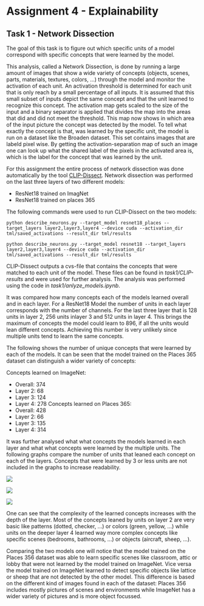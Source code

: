 # Assignment 4 - Explainability
## Task 1 - Network Dissection

The goal of this task is to figure out which specific units of a model correspond with specific concepts that were learned by the model.

This analysis, called a Network Dissection, is done by running a large amount of images that show a wide variety of concepts (objects, scenes, parts, materials, textures, colors, ...) through the model and monitor the activation of each unit.
An activation threshold is determined for each unit that is only reach by a small percentage of all inputs. It is assumed that this small subset of inputs depict the same concept and that the unit learned to recognize this concept.
The activation map gets scaled to the size of the input and a binary separator is applied that divides the map into the areas that did and did not meet the threshold. This map now shows in which area of the input picture the concept was detected by the model.
To tell what exactly the concept is that, was learned by the specific unit, the model is run on a dataset like the Broaden dataset. This set contains images that are labeld pixel wise. By getting the activation-separation map of such an image one can look up what the shared label of the pixels in the activated area is, which is the label for the concept that was learned by the unit.

For this assignment the entire process of network dissection was done automatically by the tool [CLIP-Dissect](https://github.com/Trustworthy-ML-Lab/CLIP-dissect). Network dissection was performed on the last three layers of two different models:
- ResNet18 trained on ImagNet
- ResNet18 trained on places 365

The following commands were used to run CLIP-Dissect on the two models:

`python describe_neurons.py --target_model resnet18_places --target_layers layer2,layer3,layer4 --device cuda --activation_dir tml/saved_activations --result_dir tml/results`

`python describe_neurons.py --target_model resnet18 --target_layers layer2,layer3,layer4 --device cuda --activation_dir tml/saved_activations --result_dir tml/results`

CLIP-Dissect outputs a cvs-file that contains the concepts that were matched to each unit of the model. These files can be found in *task1/CLIP-results* and were used for further analysis.
The analysis was performed using the code in *task1/anlyze_models.ipynb*.

It was compared how many concepts each of the models learned overall and in each layer.
For a ResNet18 Model the number of units in each layer corresponds with the number of channels.
For the last three layer that is 128 units in layer 2, 256 units inlayer 3 and 512 units in layer 4. This brings the maximum of concepts the model could learn to 896, if all the units would lean different concepts. Achieving this number is very unlikely since multiple units tend to learn the same concepts.

The following shows the number of unique concepts that were learned by each of the models. It can be seen that the model trained on the Places 365 dataset can distinguish a wider variety of concepts:

Concepts learned on ImageNet: 
- Overall: 374 
- Layer 2: 68 
- Layer 3: 124 
- Layer 4: 278 
Concepts learned on Places 365: 
- Overall: 428 
- Layer 2: 66 
- Layer 3: 135 
- Layer 4: 314

It was further analysed what what concepts the models learned in each layer and what what concepts were learned by the multiple units. The following graphs compare the number of units that leaned each concept on each of the layers. Concepts that were learned by 3 or less units are not included in the graphs to increase readability.

![](./task1/images/layer2.png)

![](./task1/images/layer3.png)

![](./task1/images/layer4.png)

One can see that the complexity of the learned concepts increases with the depth of the layer. Most of the concepts leaned by units on layer 2 are very basic like patterns (dotted, checker, ...) or colors (green, yellow, ...) while units on the deeper layer 4 learned way more complex concepts like specific scenes (bedrooms, bathrooms, ...) or objects (aircraft, sheep, ...).

Comparing the two models one will notice that the model trained on the Places 356 dataset was able to learn specific scenes like classroom, attic or lobby that were not learned by the model trained on ImageNet. Vice versa the model trained on ImageNet learned to detect specific objects like lattice or sheep that are not detected by the other model. This difference is based on the different kind of images found in each of the dataset: Places 356 includes mostly pictures of scenes and environments while ImageNet has a wider variety of pictures and is more object focussed.
